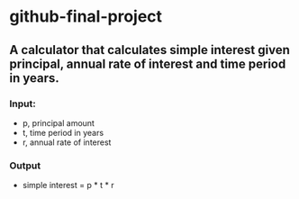 # github-final-project

## A calculator that calculates simple interest given principal, annual rate of interest and time period in years.
### Input:
* p, principal amount
* t, time period in years
* r, annual rate of interest
### Output
* simple interest = p * t * r
